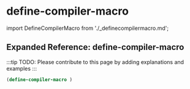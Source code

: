 # define-compiler-macro

import DefineCompilerMacro from './_definecompilermacro.md';

<DefineCompilerMacro />

## Expanded Reference: define-compiler-macro

:::tip
TODO: Please contribute to this page by adding explanations and examples
:::

```lisp
(define-compiler-macro )
```
